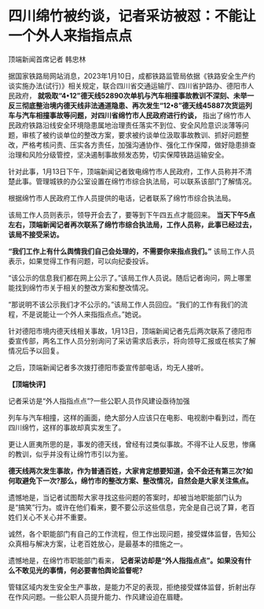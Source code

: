 # 四川绵竹被约谈，记者采访被怼：不能让一个外人来指指点点

顶端新闻首席记者 韩忠林

据国家铁路局网站消息，2023年1月10日，成都铁路监管局依据《铁路安全生产约谈实施办法(试行)》相关规定，联合四川省交通运输厅、四川省护路办、德阳市人民政府，
**就吸取“4•12”德天线52890次单机与汽车相撞事故教训不深刻、未举一反三彻底整治境内德天线非法通道隐患、再次发生“12•8”德天线45887次货运列车与汽车相撞事故等问题，对四川省绵竹市人民政府进行约谈，**
指出了绵竹市人民政府铁路沿线安全环境隐患属地治理责任落实不到位、安全风险意识淡薄等问题，审核了被约谈单位的整改方案，要求被约谈单位汲取事故教训、抓好问题整改，严格考核问责、压实各方责任，加强沟通协作、强化工作保障，做好隐患排查治理和风险分级管控，坚决遏制事故频发态势，切实保障铁路运输安全。

针对此事，1月13日下午，顶端新闻记者致电绵竹市人民政府，工作人员称并不清楚此事。管理城铁的办公室设置在绵竹市综合执法局，可以联系该部门了解情况。

根据绵竹市人民政府工作人员提供的电话，记者联系了绵竹市综合执法局。

该局工作人员则表示，领导开会去了，要等到下午四五点才能回来。
**当天下午5点左右，顶端新闻记者再次联系了绵竹市综合执法局，工作人员称，此事已经过去，该局不接受采访。**

**“我们工作上有什么舆情我们自己会处理的，不需要你来指点我们。”** 该局工作人员表示，如果觉得工作有问题，可以向纪委投诉。

“该公示的信息我们都在网上公示了。”该局工作人员说。随后记者询问，网上哪里能找到绵竹市关于相关的整改方案和整改情况。

“那说明不该公示我们才不公示的。”该局工作人员回应。“我们的工作有我们的流程，不是说能让一个外人来指指点点。”她说。

针对德阳市境内德天线相关事故，1月13日，顶端新闻记者先后两次联系了德阳市委宣传部，两名工作人员分别询问了采访需求后表示，将向领导汇报或在核实了解情况后予以回复。

之后，顶端新闻记者多次拨打德阳市委宣传部电话，均无人接听。

**【顶端快评】**

记者采访是“外人指指点点”?一些公职人员作风建设亟待加强

列车与汽车相撞，这样的画面，绝大部分人应该只在电影、电视剧中看到过，而在四川绵竹，这样的事故却真实发生了。

更让人匪夷所思的是，事发的德天线，曾经有过类似事故。不得不让人反思，惨痛的教训，似乎并没有让绵竹市引以为鉴。

**德天线两次发生事故，作为普通百姓，大家肯定想要知道，会不会还有第三次?如何取避免下一次?那么，绵竹市的整改方案、整改情况，自然会是大家关注焦点。**

遗憾地是，当记者试图帮大家寻找这些问题的答案时，却被当地职能部门认为是“搞笑”行为。或许在他们看来，要不要公示这些信息，完全是自己说了算，老百姓们关心不关心并不重要。

诚然，各个职能部门有自己的工作流程，但工作出现问题，接受媒体监督，告知公众真相与解决方案，让老百姓放心，是最基本的措施之一。

遗憾地是，在绵竹市职能部门看来， **记者采访却是“外人指指点点”。如果没有什么不敢见光的事情，何必要害怕舆论监督呢?**

管辖区域内发生安全生产事故，是能力不足的表现，拒绝接受媒体监督，折射出存在作风问题。一些公职人员提升能力、作风建设迫在眉睫。

